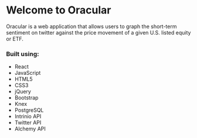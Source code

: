 # Welcome to Oracular

Oracular is a web application that allows users to graph the short-term sentiment on twitter against the price movement of a given U.S. listed equity or ETF.

### Built using:

* React
* JavaScript
* HTML5
* CSS3
* jQuery
* Bootstrap
* Knex
* PostgreSQL
* Intrinio API
* Twitter API
* Alchemy API
